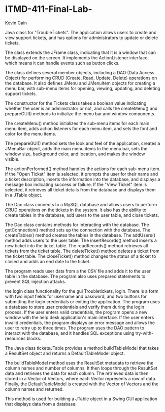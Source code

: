 # ITMD-411-Final-Lab-

Kevin Cain

Java class for "TroubleTickets". The application allows users to create and view support tickets, and has options for administrators to update or delete tickets.

The class extends the JFrame class, indicating that it is a window that can be displayed on the screen. It implements the ActionListener interface, which means it can handle events such as button clicks.

The class defines several member objects, including a DAO (Data Access Object) for performing CRUD (Create, Read, Update, Delete) operations on the database. It also defines JMenu and JMenuItem objects for creating a menu bar, with sub-menu items for opening, viewing, updating, and deleting support tickets.

The constructor for the Tickets class takes a boolean value indicating whether the user is an administrator or not, and calls the createMenu() and prepareGUI() methods to initialize the menu bar and window components.

The createMenu() method initializes the sub-menu items for each main menu item, adds action listeners for each menu item, and sets the font and color for the menu items.

The prepareGUI() method sets the look and feel of the application, creates a JMenuBar object, adds the main menu items to the menu bar, sets the window size, background color, and location, and makes the window visible.

The actionPerformed() method handles the actions for each sub-menu item. If the "Open Ticket" item is selected, it prompts the user for their name and a ticket description, inserts the information into the database, and displays a message box indicating success or failure. If the "View Ticket" item is selected, it retrieves all ticket details from the database and displays them in a JTable object.

The Dao class connects to a MySQL database and allows users to perform CRUD operations on the tickets in the system. It also has the ability to create tables in the database, add users to the user table, and close tickets.

The Dao class contains methods for interacting with the database. The getConnection() method sets up the connection with the database. The createTables() method creates the tables in the database. The addUsers() method adds users to the user table. The insertRecords() method inserts a new ticket into the ticket table. The readRecords() method retrieves all tickets from the ticket table. The deleteTicket() method deletes a ticket from the ticket table. The closeTicket() method changes the status of a ticket to closed and adds an end date to the ticket.

The program reads user data from a the CSV file and adds it to the user table in the database. The program also uses prepared statements to prevent SQL injection attacks.

the login class functionality for the gui Troubletickets, login. There is a form with two input fields for username and password, and two buttons for submitting the login credentials or exiting the application. The program uses a database to store user credentials and verify them during the login process. If the user enters valid credentials, the program opens a new window with the help desk application's main interface. If the user enters invalid credentials, the program displays an error message and allows the user to retry up to three times. The program uses the DAO pattern to interact with the database, and it handles SQL exceptions using try-with-resources blocks.

The Java class ticketsJTable provides a method buildTableModel that takes a ResultSet object and returns a DefaultTableModel object.

The buildTableModel method uses the ResultSet metadata to retrieve the column names and number of columns. It then loops through the ResultSet data and retrieves the data for each column. The retrieved data is then stored in a Vector of Vectors, where each Vector represents a row of data. Finally, the DefaultTableModel is created with the Vector of Vectors and the column names and returned.

This method is used for building a JTable object in a Swing GUI application that displays data from a database.
